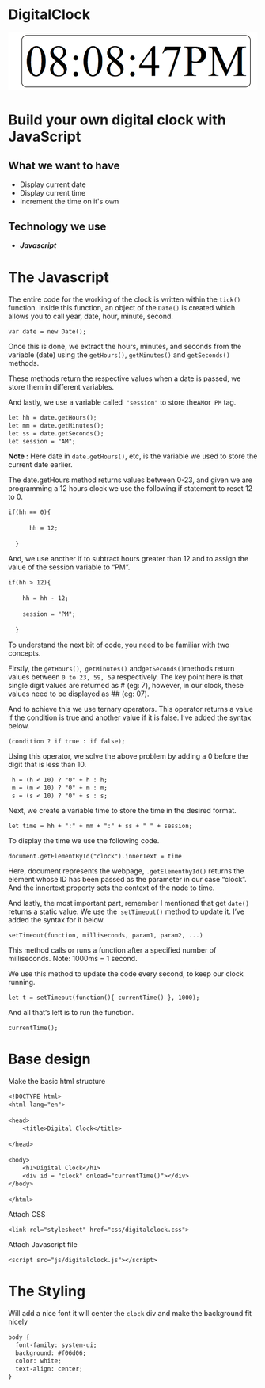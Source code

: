 # DigitalClock

![javascript digital clock](./img/135.gif) 


# Build your own digital clock with JavaScript
## What we want to have
- Display current date
- Display current time
- Increment the time on it's own

## Technology we use
- ***Javascript***

# The Javascript
The entire code for the working of the clock is written within the `tick()` function. Inside this function, an object of the `Date()` is created which allows you to call year, date, hour, minute, second.

```
var date = new Date();
```
Once this is done, we extract the hours, minutes, and seconds from the variable (date) using the `getHours()`, `getMinutes()` and `getSeconds()` methods.

These methods return the respective values when a date is passed, we store them in different variables.

And lastly, we use a variable called` "session"` to store the` AM `or` PM` tag.
```
let hh = date.getHours();
let mm = date.getMinutes();
let ss = date.getSeconds();
let session = "AM";
```
**Note :** Here date in `date.getHours()`, etc, is the variable we used to store the current date earlier.

The date.getHours method returns values between 0-23, and given we are programming a 12 hours clock we use the following if statement to reset 12 to 0.
```
if(hh == 0){

      hh = 12;

  } 
```
And, we use another if to subtract hours greater than 12 and to assign the value of the session variable to “PM”.
```
if(hh > 12){

    hh = hh - 12;

    session = "PM";

  } 
```
To understand the next bit of code, you need to be familiar with two concepts.

Firstly, the `getHours()`,` getMinutes()` and` getSeconds() `methods return values between `0 to 23, 59, 59` respectively. The key point here is that single digit values are returned as # (eg: 7), however, in our clock, these values need to be displayed as ## (eg: 07).

And to achieve this we use ternary operators. This operator returns a value if the condition is true and another value if it is false. I’ve added the syntax below.
```
(condition ? if true : if false); 
```
Using this operator, we solve the above problem by adding a 0 before the digit that is less than 10.
```
 h = (h < 10) ? "0" + h : h;
 m = (m < 10) ? "0" + m : m;
 s = (s < 10) ? "0" + s : s;
```
Next, we create a variable time to store the time in the desired format.
```
let time = hh + ":" + mm + ":" + ss + " " + session; 
```
To display the time we use the following code.
```
document.getElementById("clock").innerText = time 
```
Here, document represents the webpage, `.getElementbyId()` returns the element whose ID has been passed as the parameter in our case “clock”. And the innertext property sets the context of the node to time.

And lastly, the most important part, remember I mentioned that get `date()` returns a static value. We use the` setTimeout()` method to update it. I’ve added the syntax for it below.
```
setTimeout(function, milliseconds, param1, param2, ...) 
```
This method calls or runs a function after a specified number of milliseconds. Note: 1000ms = 1 second.

We use this method to update the code every second, to keep our clock running.
```
let t = setTimeout(function(){ currentTime() }, 1000);
```
And all that’s left is to run the function.
```
currentTime();
```
# Base design
Make the basic html structure
```
<!DOCTYPE html>
<html lang="en">

<head>
    <title>Digital Clock</title>

</head>

<body>
    <h1>Digital Clock</h1>
    <div id = "clock" onload="currentTime()"></div>
</body>

</html>
```
Attach CSS
```
<link rel="stylesheet" href="css/digitalclock.css">
```
Attach Javascript file
```
<script src="js/digitalclock.js"></script>
```
# The Styling
Will add a nice font it will center the `clock` div and make the background fit nicely
```
body {
  font-family: system-ui;
  background: #f06d06;
  color: white;
  text-align: center;
}




```




